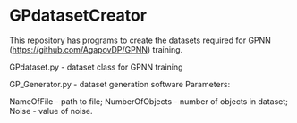 # GPdatasetCreator
This repository has programs to create the datasets required for GPNN (https://github.com/AgapovDP/GPNN) training.


GPdataset.py - dataset class for GPNN training

GP_Generator.py - dataset generation software
  Parameters:
  
  NameOfFile      - path to file;
  NumberOfObjects - number of objects in dataset;
  Noise           - value of noise.
